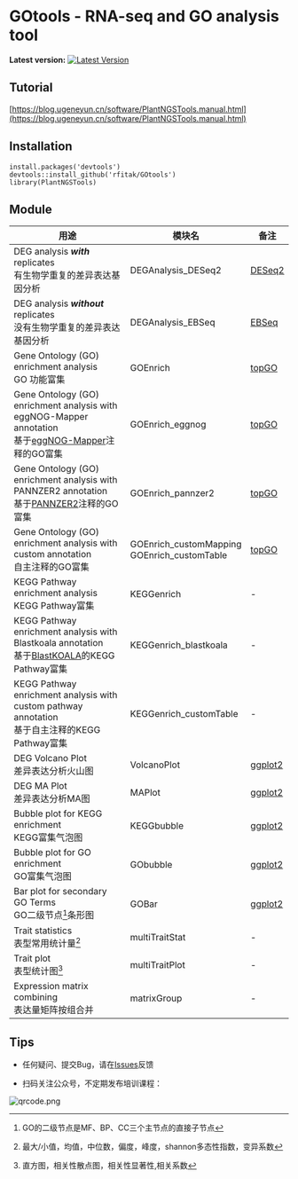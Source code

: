 # GOtools - RNA-seq and GO analysis tool


**Latest version:** [![Latest Version](https://img.shields.io/github/release/biomarble/PlantNGSTools.svg?style=flat?maxAge=86400)](https://github.com/biomarble/PlantNGSTools/releases)


## Tutorial

[https://blog.ugeneyun.cn/software/PlantNGSTools.manual.html](https://blog.ugeneyun.cn/software/PlantNGSTools.manual.html)



## Installation



```
install.packages('devtools')
devtools::install_github('rfitak/GOtools')
library(PlantNGSTools)
```



## Module


|用途|模块名| 备注                                                 |
|-|-|-|
|DEG analysis ***with*** replicates<br>有生物学重复的差异表达基因分析|DEGAnalysis_DESeq2|[DESeq2](https://doi.org/10.1186/s13059-014-0550-8)|
|DEG analysis ***without*** replicates<br>没有生物学重复的差异表达基因分析|DEGAnalysis_EBSeq|[EBSeq](https://doi.org/10.1093/bioinformatics/btt087)|
|Gene Ontology (GO) enrichment analysis<br>GO 功能富集|GOEnrich|[topGO](https://doi.org/10.1093/bioinformatics/btl140)|
|Gene Ontology (GO) enrichment analysis with eggNOG-Mapper annotation<br>基于[eggNOG-Mapper](http://eggnog-mapper.embl.de/)注释的GO富集|GOEnrich_eggnog| [topGO](https://doi.org/10.1093/bioinformatics/btl140)|
|Gene Ontology (GO) enrichment analysis with PANNZER2 annotation<br>基于[PANNZER2](http://ekhidna2.biocenter.helsinki.fi/sanspanz/)注释的GO富集|GOEnrich_pannzer2| [topGO](https://doi.org/10.1093/bioinformatics/btl140)|
|Gene Ontology (GO) enrichment analysis with custom annotation<br/>自主注释的GO富集|GOEnrich_customMapping<br>GOEnrich_customTable|[topGO](https://doi.org/10.1093/bioinformatics/btl140) |
|KEGG Pathway enrichment analysis <br>KEGG Pathway富集|KEGGenrich|-|
|KEGG Pathway enrichment analysis with Blastkoala annotation <br>基于[BlastKOALA](https://www.kegg.jp/blastkoala/)的KEGG Pathway富集|KEGGenrich_blastkoala| - |
|KEGG Pathway enrichment analysis with custom pathway annotation <br>基于自主注释的KEGG Pathway富集|KEGGenrich_customTable| - |
|DEG Volcano Plot<br>差异表达分析火山图|VolcanoPlot|[ggplot2](https://ggplot2.tidyverse.org/)|
|DEG MA Plot<br>差异表达分析MA图|MAPlot|[ggplot2](https://ggplot2.tidyverse.org/)|
|Bubble plot for KEGG enrichment<br>KEGG富集气泡图|KEGGbubble|[ggplot2](https://ggplot2.tidyverse.org/)|
|Bubble plot for GO enrichment<br>GO富集气泡图|GObubble|[ggplot2](https://ggplot2.tidyverse.org/)<br>|
|Bar plot for secondary GO Terms<br>GO二级节点[^1]条形图|GOBar|[ggplot2](https://ggplot2.tidyverse.org/)<br>|
|Trait statistics<br>表型常用统计量[^2]|multiTraitStat|-|
|Trait plot<br>表型统计图[^3]| multiTraitPlot|-|
|Expression matrix combining<br>表达量矩阵按组合并|matrixGroup|-|

[^1]: GO的二级节点是MF、BP、CC三个主节点的直接子节点
[^2]: 最大/小值，均值，中位数，偏度，峰度，shannon多态性指数，变异系数
[^3]: 直方图，相关性散点图，相关性显著性,相关系数

## Tips

- 任何疑问、提交Bug，请在[Issues](https://github.com/biomarble/PlantNGSTools/issues)反馈

- 扫码关注公众号，不定期发布培训课程：<br>

![qrcode.png](./qrcode.png)
